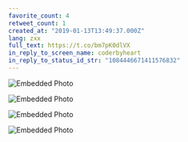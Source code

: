 ```yaml
---
favorite_count: 4
retweet_count: 1
created_at: "2019-01-13T13:49:37.000Z"
lang: zxx
full_text: https://t.co/bm7pK0dlVX
in_reply_to_screen_name: coderbyheart
in_reply_to_status_id_str: "1084446671411576832"
---
```


<div class="gallery gallery-4">

![Embedded Photo](https://twitter-media-coderbyheart.s3.eu-north-1.amazonaws.com/1084447377451290624-Dwy6gvwWsAAVRtD.jpg)

![Embedded Photo](https://twitter-media-coderbyheart.s3.eu-north-1.amazonaws.com/1084447377451290624-Dwy6uiAWkAA_JTC.jpg)

![Embedded Photo](https://twitter-media-coderbyheart.s3.eu-north-1.amazonaws.com/1084447377451290624-Dwy6-GVWwAE4sil.jpg)

![Embedded Photo](https://twitter-media-coderbyheart.s3.eu-north-1.amazonaws.com/1084447377451290624-Dwy7Iq3W0AIKLf_.jpg)

</div>

